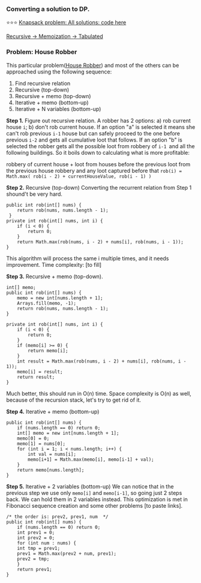 ### Converting a solution to DP. 

⭐⭐⭐ [Knapsack problem: All solutions: code here](../backtracking/Knapsack01.java)

[Recursive -> Memoization -> Tabulated](./BestTimeToBuySellStocksIII.md)

### Problem: House Robber

This particular problem([House Robber](./HouseRobber.java)) and most of the others can be approached using the following sequence:

1.  Find recursive relation
2.  Recursive (top-down)
3.  Recursive + memo (top-down)
4.  Iterative + memo (bottom-up)
5.  Iterative + N variables (bottom-up)

**Step 1.** Figure out recursive relation.
A robber has 2 options: a) rob current house `i`; b) don't rob current house.
If an option "a" is selected it means she can't rob previous `i-1` house but can safely proceed to the one before previous `i-2` and gets all cumulative loot that follows.
If an option "b" is selected the robber gets all the possible loot from robbery of `i-1 `and all the following buildings.
So it boils down to calculating what is more profitable:

robbery of current house + loot from houses before the previous
loot from the previous house robbery and any loot captured before that
`rob(i) = Math.max( rob(i - 2) + currentHouseValue, rob(i - 1) )`

**Step 2.** Recursive (top-down)
Converting the recurrent relation from Step 1 shound't be very hard.

```
public int rob(int[] nums) {
    return rob(nums, nums.length - 1);
 }
private int rob(int[] nums, int i) {
    if (i < 0) {
        return 0;
    }
    return Math.max(rob(nums, i - 2) + nums[i], rob(nums, i - 1));
}
```
This algorithm will process the same i multiple times, and it needs improvement. Time complexity: [to fill]

**Step 3.** Recursive + memo (top-down).

```
int[] memo;
public int rob(int[] nums) {
    memo = new int[nums.length + 1];
    Arrays.fill(memo, -1);
    return rob(nums, nums.length - 1);
}

private int rob(int[] nums, int i) {
    if (i < 0) {
        return 0;
    }
    if (memo[i] >= 0) {
        return memo[i];
    }
    int result = Math.max(rob(nums, i - 2) + nums[i], rob(nums, i - 1));
    memo[i] = result;
    return result;
}
```
Much better, this should run in O(n) time. Space complexity is O(n) as well, because of the recursion stack, let's try to get rid of it.

**Step 4.** Iterative + memo (bottom-up)
```
public int rob(int[] nums) {
    if (nums.length == 0) return 0;
    int[] memo = new int[nums.length + 1];
    memo[0] = 0;
    memo[1] = nums[0];
    for (int i = 1; i < nums.length; i++) {
        int val = nums[i];
        memo[i+1] = Math.max(memo[i], memo[i-1] + val);
    }
    return memo[nums.length];
}
```
**Step 5.** Iterative + 2 variables (bottom-up)
We can notice that in the previous step we use only `memo[i]` and `memo[i-1]`, so going just 2 steps
back. We can hold them in 2 variables instead. This optimization is met in Fibonacci sequence
creation and some other problems [to paste links].

```
/* the order is: prev2, prev1, num  */
public int rob(int[] nums) {
    if (nums.length == 0) return 0;
    int prev1 = 0;
    int prev2 = 0;
    for (int num : nums) {
    int tmp = prev1;
    prev1 = Math.max(prev2 + num, prev1);
    prev2 = tmp;
    }
    return prev1;
}
```

